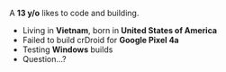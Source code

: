 A **13 y/o** likes to code and building.

- Living in **Vietnam**, born in **United States of America**
- Failed to build crDroid for **Google Pixel 4a**
- Testing **Windows** builds
- Question...?
